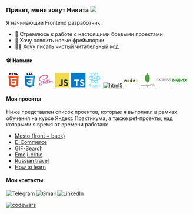 ### Привет, меня зовут Никита <a href="https://www.gautamkrishnar.com/"><img src="https://media.giphy.com/media/hvRJCLFzcasrR4ia7z/giphy.gif" width="5%"></a>

Я начинающий Frontend разработчик.

- 🎯 Стремлюсь к работе с настоящими боевыми проектами
- 🏫 Хочу освоить новые фреймворки
- ✍🏻 Хочу писать чистый читабельный код

#### 🛠️ Навыки 

<p align="left"> <a href="https://www.w3.org/html/" target="_blank"> <img src="https://raw.githubusercontent.com/devicons/devicon/master/icons/html5/html5-original-wordmark.svg" alt="html5" width="40" height="40"/> </a> <a href="https://www.w3schools.com/css/" target="_blank"> <img src="https://raw.githubusercontent.com/devicons/devicon/master/icons/css3/css3-original-wordmark.svg" alt="css3" width="40" height="40"/> </a> <a href="https://sass-lang.com" target="_blank"> <img src="https://raw.githubusercontent.com/devicons/devicon/master/icons/sass/sass-original.svg" alt="sass" width="40" height="40"/> </a> <a href="https://developer.mozilla.org/en-US/docs/Web/JavaScript" target="_blank"> <img src="https://raw.githubusercontent.com/devicons/devicon/master/icons/javascript/javascript-original.svg" alt="javascript" width="40" height="40"/> </a> <a href="https://www.typescriptlang.org/" target="_blank"> <img src="https://raw.githubusercontent.com/devicons/devicon/master/icons/typescript/typescript-original.svg" alt="typescript" width="40" height="40"/> </a> <a href="https://reactjs.org/" target="_blank"> <img src="https://raw.githubusercontent.com/devicons/devicon/master/icons/react/react-original-wordmark.svg" alt="react" width="40" height="40"/> </a> <a href="https://tailwindcss.com/" target="_blank"> <img src="https://upload.wikimedia.org/wikipedia/commons/thumb/d/d5/Tailwind_CSS_Logo.svg/900px-Tailwind_CSS_Logo.svg.png?20211001194333" alt="html5" width="40" height="40"/> </a> <a href="https://nodejs.org" target="_blank"> <img src="https://raw.githubusercontent.com/devicons/devicon/master/icons/nodejs/nodejs-original-wordmark.svg" alt="nodejs" width="40" height="40"/> </a> <a href="https://www.mongodb.com/" target="_blank"> <img src="https://raw.githubusercontent.com/devicons/devicon/master/icons/mongodb/mongodb-original-wordmark.svg" alt="mongodb" width="40" height="40"/> </a> <a href="https://expressjs.com" target="_blank"> <img src="https://raw.githubusercontent.com/devicons/devicon/master/icons/express/express-original-wordmark.svg" alt="express" width="40" height="40"/> </a> <a href="https://www.nginx.com" target="_blank"> <img src="https://raw.githubusercontent.com/devicons/devicon/master/icons/nginx/nginx-original.svg" alt="nginx" width="40" height="40"/> </a> </p>

#### Мои проекты
Ниже представлен список проектов, которые я выполнил в рамках обучения на курсе Яндекс Практикума, а также pet-проекты, над которыми я время от времени работаю:
- [Mesto (front + back)](https://github.com/Augenb1ick/react-mesto-api-full-gha)
- [E-Commerce](https://github.com/Augenb1ick/ts-e-commerce)
- [GIF-Search](https://github.com/Augenb1ick/gif-search)
- [Emoji-critic](https://github.com/Augenb1ick/emoji-critic)
- [Russian travel](https://github.com/Augenb1ick/Russian-travel)
- [How to learn](https://github.com/Augenb1ick/How-to-learn)

#### Мои контакты:
[![Telegram](https://img.shields.io/badge/-Telegram-141130?style=for-the-badge&logo=Telegram)](https://t.me/augenblick)
[![Gmail](https://img.shields.io/badge/-na.savoskin@gmail.com-141130?style=for-the-badge&logo=Gmail)](mailto:na.savoskin@gmail.com)
[![LinkedIn](https://img.shields.io/badge/-LinkedIn-141130?style=for-the-badge&logo=LinkedIn)](https://linkedin.com/in/nikita-savoskin)

<a href="https://www.codewars.com/users/augenb1ick" target="_blank"> <img src="https://www.codewars.com/users/augenb1ick/badges/large" alt="codewars"> </a>
